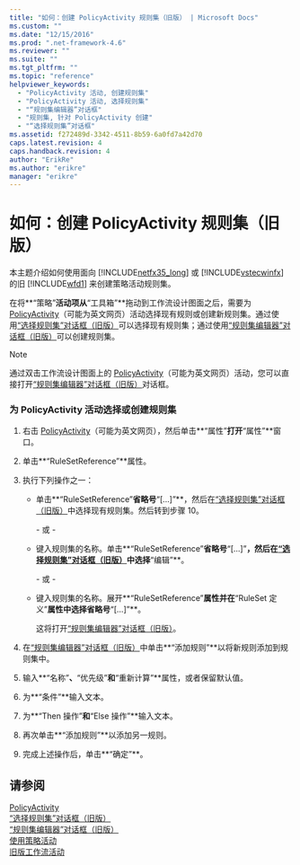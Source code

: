 ```yaml
---
title: "如何：创建 PolicyActivity 规则集（旧版） | Microsoft Docs"
ms.custom: ""
ms.date: "12/15/2016"
ms.prod: ".net-framework-4.6"
ms.reviewer: ""
ms.suite: ""
ms.tgt_pltfrm: ""
ms.topic: "reference"
helpviewer_keywords: 
  - "PolicyActivity 活动, 创建规则集"
  - "PolicyActivity 活动, 选择规则集"
  - "“规则集编辑器”对话框"
  - "规则集, 针对 PolicyActivity 创建"
  - "“选择规则集”对话框"
ms.assetid: f272489d-3342-4511-8b59-6a0fd7a42d70
caps.latest.revision: 4
caps.handback.revision: 4
author: "ErikRe"
ms.author: "erikre"
manager: "erikre"
---
```

# 如何：创建 PolicyActivity 规则集（旧版）
本主题介绍如何使用面向 [!INCLUDE[netfx35_long](../workflow-designer/includes/netfx35_long_md.md)] 或 [!INCLUDE[vstecwinfx](../workflow-designer/includes/vstecwinfx_md.md)] 的旧 [!INCLUDE[wfd1](../workflow-designer/includes/wfd1_md.md)] 来创建策略活动规则集。  
  
 在将**“策略”**活动项从**“工具箱”**拖动到工作流设计图面之后，需要为 [PolicyActivity](http://go.microsoft.com/fwlink?LinkID=65019)（可能为英文网页）活动选择现有规则或创建新规则集。通过使用[“选择规则集”对话框（旧版）](../workflow-designer/select-rule-set-dialog-box-legacy.md)可以选择现有规则集；通过使用[“规则集编辑器”对话框（旧版）](../workflow-designer/rule-set-editor-dialog-box-legacy.md)可以创建规则集。  
  
> [!NOTE]
>  通过双击工作流设计图面上的 [PolicyActivity](http://go.microsoft.com/fwlink?LinkID=65019)（可能为英文网页）活动，您可以直接打开[“规则集编辑器”对话框（旧版）](../workflow-designer/rule-set-editor-dialog-box-legacy.md)对话框。  
  
### 为 PolicyActivity 活动选择或创建规则集  
  
1.  右击 [PolicyActivity](http://go.microsoft.com/fwlink?LinkID=65019)（可能为英文网页），然后单击**“属性”**打开**“属性”**窗口。  
  
2.  单击**“RuleSetReference”**属性。  
  
3.  执行下列操作之一：  
  
    -   单击**“RuleSetReference”**省略号**“\[…\]”**，然后在[“选择规则集”对话框（旧版）](../workflow-designer/select-rule-set-dialog-box-legacy.md)中选择现有规则集。然后转到步骤 10。  
  
         \- 或 \-  
  
    -   键入规则集的名称。单击**“RuleSetReference”**省略号**“\[…\]”**，然后在[“选择规则集”对话框（旧版）](../workflow-designer/select-rule-set-dialog-box-legacy.md)中选择**“编辑”**。  
  
         \- 或 \-  
  
    -   键入规则集的名称。展开**“RuleSetReference”**属性并在**“RuleSet 定义”**属性中选择省略号**“\[…\]”**。  
  
         这将打开[“规则集编辑器”对话框（旧版）](../workflow-designer/rule-set-editor-dialog-box-legacy.md)。  
  
4.  在[“规则集编辑器”对话框（旧版）](../workflow-designer/rule-set-editor-dialog-box-legacy.md)中单击**“添加规则”**以将新规则添加到规则集中。  
  
5.  输入**“名称”**、**“优先级”**和**“重新计算”**属性，或者保留默认值。  
  
6.  为**“条件”**输入文本。  
  
7.  为**“Then 操作”**和**“Else 操作”**输入文本。  
  
8.  再次单击**“添加规则”**以添加另一规则。  
  
9. 完成上述操作后，单击**“确定”**。  
  
## 请参阅  
 [PolicyActivity](http://go.microsoft.com/fwlink?LinkID=65019)   
 [“选择规则集”对话框（旧版）](../workflow-designer/select-rule-set-dialog-box-legacy.md)   
 [“规则集编辑器”对话框（旧版）](../workflow-designer/rule-set-editor-dialog-box-legacy.md)   
 [使用策略活动](http://go.microsoft.com/fwlink?LinkID=65004)   
 [旧版工作流活动](../workflow-designer/legacy-workflow-activities.md)